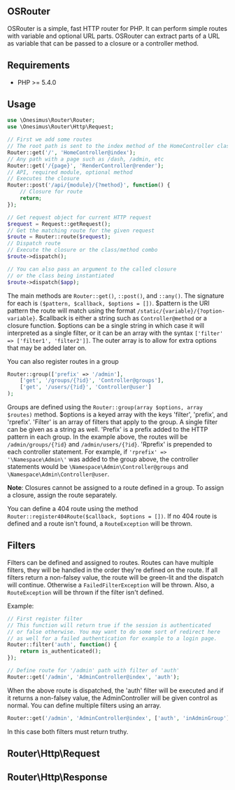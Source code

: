 OSRouter
--------

OSRouter is a simple, fast HTTP router for PHP. It can perform simple routes with variable and optional URL parts. OSRouter can extract parts of a URL as variable that can be passed to a closure or a controller method.

Requirements
------------

- PHP >= 5.4.0

Usage
-----

```php
use \Onesimus\Router\Router;
use \Onesimus\Router\Http\Request;

// First we add some routes
// The root path is sent to the index method of the HomeController class
Router::get('/', 'HomeController@index');
// Any path with a page such as /dash, /admin, etc
Router::get('/{page}', 'RenderController@render');
// API, required module, optional method
// Executes the closure
Router::post('/api/{module}/{?method}', function() {
	// Closure for route
	return;
});

// Get request object for current HTTP request
$request = Request::getRequest();
// Get the matching route for the given request
$route = Router::route($request);
// Dispatch route
// Execute the closure or the class/method combo
$route->dispatch();

// You can also pass an argument to the called closure
// or the class being instantiated
$route->dispatch($app);
```

The main methods are `Router::get()`, `::post()`, and `::any()`. The signature for each is `($pattern, $callback, $options = [])`. $pattern is the URI pattern the route will match using the format `/static/{variable}/{?option-variable}`. $callback is either a string such as `Controller@method` or a closure function. $options can be a single string in which case it will interpreted as a single filter, or it can be an array with the syntax `['filter' => ['filter1', 'filter2']]`. The outer array is to allow for extra options that may be added later on.

You can also register routes in a group

```php
Router::group(['prefix' => '/admin'],
	['get', '/groups/{?id}', 'Controller@groups'],
	['get', '/users/{?id}', 'Controller@user']
);
```

Groups are defined using the `Router::group(array $options, array $routes)` method. $options is a keyed array with the keys 'filter', 'prefix', and 'rprefix'. 'Filter' is an array of filters that apply to the group. A single filter can be given as a string as well. 'Prefix' is a prefix added to the HTTP pattern in each group. In the example above, the routes will be `/admin/groups/{?id}` and `/admin/users/{?id}`. 'Rprefix' is prepended to each controller statement. For example, if `'rprefix' => '\Namespace\Admin\'` was added to the group above, the controller statements would be `\Namespace\Admin\Controller@groups` and `\Namespace\Admin\Controller@user`.

**Note**: Closures cannot be assigned to a route defined in a group. To assign a closure, assign the route separately.

You can define a 404 route using the method `Router::register404Route($callback, $options = [])`. If no 404 route is defined and a route isn't found, a `RouteException` will be thrown.

Filters
-------

Filters can be defined and assigned to routes. Routes can have multiple filters, they will be handled in the order they're defined on the route. If all filters return a non-falsey value, the route will be green-lit and the dispatch will continue. Otherwise a `FailedFilterException` will be thrown. Also, a `RouteException` will be thrown if the filter isn't defined.

Example:

```php
// First register filter
// This function will return true if the session is authenticated
// or false otherwise. You may want to do some sort of redirect here
// as well for a failed authentication for example to a login page.
Router::filter('auth', function() {
    return is_authenticated();
});

// Define route for '/admin' path with filter of 'auth'
Router::get('/admin', 'AdminController@index', 'auth');
```

When the above route is dispatched, the 'auth' filter will be executed and if it returns a non-falsey value, the AdminController will be given control as normal. You can define multiple filters using an array.

```php
Router::get('/admin', 'AdminController@index', ['auth', 'inAdminGroup']);
```

In this case both filters must return truthy.

Router\Http\Request
-------------------

Router\Http\Response
--------------------
